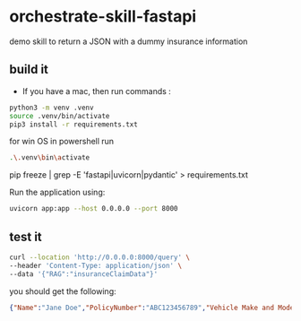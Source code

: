 # orchestrate-skill-fastapi
demo skill to return a JSON with a dummy insurance information


## build it

* If you have a mac, then run commands :

```sh
python3 -m venv .venv
source .venv/bin/activate
pip3 install -r requirements.txt
```

for win OS in powershell run
```sh
.\.venv\bin\activate
```

pip freeze | grep -E 'fastapi|uvicorn|pydantic' > requirements.txt





Run the application using: 
```sh
uvicorn app:app --host 0.0.0.0 --port 8000

```


## test it

```sh
curl --location 'http://0.0.0.0:8000/query' \
--header 'Content-Type: application/json' \
--data '{"RAG":"insuranceClaimData"}'
```

you should get the following:
```json
{"Name":"Jane Doe","PolicyNumber":"ABC123456789","Vehicle Make and Model":"Toyota Camry","Vehicle Year":"2020","License Plate Number":"7XYZ123","Date of Incident":"January 20, 2025","Time of Incident":"3:45 PM","Location of Incident":"Interstate 680, near Exit 40, California","Weather Conditions":"Clear and sunny","Cause of Damage":"Flying pebble hit the windshield","Extent of Damage":"4-inch crack on the driver's side of windshield","Driver's License Number":"CA987654321","State of Driver's License":"California","Insurance Company":"ABC Insurance Company","Contact Information":"555-123-4567","Email Address":"jane.doe@example.com","Incident Description":"While driving on Interstate 680 near Exit 40, a pebble was kicked up by a passing vehicle, causing a crack in the windshield.","Police Report Filed":"No","Photos of Damage":"Yes","Repair or Replacement Needed":"Replacement","Preferred Repair Shop":"Speedy Auto Glass, 123 Glass Street, Pleasant Hill, CA","Deductible Amount":"$100","Witnesses":"None","Other Parties Involved":"None"}

```